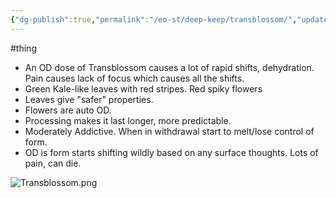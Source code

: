```yaml
---
{"dg-publish":true,"permalink":"/eo-st/deep-keep/transblossom/","updated":"2025-06-22T15:06:58.899-04:00"}
---
```


#thing
- An OD dose of Transblossom causes a lot of rapid shifts, dehydration. Pain causes lack of focus which causes all the shifts.
- Green Kale-like leaves with red stripes. Red spiky flowers
- Leaves give "safer" properties.
- Flowers are auto OD.
- Processing makes it last longer, more predictable.
- Moderately Addictive. When in withdrawal start to melt/lose control of form.
- OD is form starts shifting wildly based on any surface thoughts. Lots of pain, can die.

![Transblossom.png](/img/user/EoST/Deep%20Keep/Transblossom.png)


<script src="https://giscus.app/client.js"
        data-repo="MisterCheesy/first-portal"
        data-repo-id="R_kgDOO4QXMg"
        data-category="General"
        data-category-id="DIC_kwDOO4QXMs4Cr2m0"
        data-mapping="pathname"
        data-strict="0"
        data-reactions-enabled="1"
        data-emit-metadata="0"
        data-input-position="top"
        data-theme="dark"
        data-lang="en"
        crossorigin="anonymous"
        async>
</script>